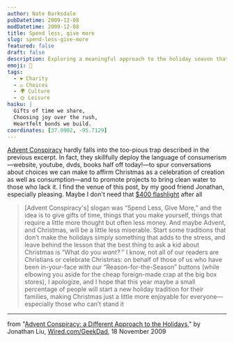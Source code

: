 ```yaml
---
author: Nate Barksdale
pubDatetime: 2009-12-08
modDatetime: 2009-12-08
title: Spend less, give more
slug: spend-less-give-more
featured: false
draft: false
description: Exploring a meaningful approach to the holiday season that emphasizes giving, creativity, and community rather than consumption.
emoji: 🎁
tags:
  - ❤️ Charity
  - ⚖️ Choices
  - 🌍 Culture
  - 🌞 Leisure
haiku: |
  Gifts of time we share,  
  Choosing joy over the rush,  
  Heartfelt bonds we build.
coordinates: [37.0902, -95.7129]
---
```


[Advent Conspiracy](http://www.adventconspiracy.org/) hardly falls into the too-pious trap described in the previous excerpt. In fact, they skillfully deploy the language of consumerism—website, youtube, dvds, books half off today!—to spur conversations about choices we can make to affirm Christmas as a celebration of creation as well as consumption—and to promote projects to bring clean water to those who lack it. I find the venue of this post, by my good friend Jonathan, especially pleasing. Maybe I don't need that [$400 flashlight](http://web.archive.org/web/20100903141328/http://www.wired.com:80/reviews/product/pr_wishlist2) after all

> [Advent Conspiracy's] slogan was “Spend Less, Give More,” and the idea is to give gifts of time, things that you make yourself, things that require a little more thought but often less money. And maybe Advent, and Christmas, will be a little less miserable. Start some traditions that don’t make the holidays simply something that adds to the stress, and leave behind the lesson that the best thing to ask a kid about Christmas is “What do you _want?_ ” I know, not all of our readers are Christians or celebrate Christmas: on behalf of those of us who have been in-your-face with our “Reason-for-the-Season” buttons (while elbowing you aside for the cheap foreign-made crap at the big box stores), I apologize, and I hope that this year maybe a small percentage of people will start a new holiday tradition for their families, making Christmas just a little more enjoyable for everyone—especially those who can’t stand it

---

from "[Advent Conspiracy: a Different Approach to the Holidays](http://web.archive.org/web/20131020132433/http://www.wired.com:80/geekdad/2009/11/advent-conspiracy-a-different-approach-to-the-holidays/)," by Jonathan Liu, [Wired.com/GeekDad](http://web.archive.org/web/20131020132433/http://www.wired.com:80/geekdad/2009/11/advent-conspiracy-a-different-approach-to-the-holidays/), 18 November 2009
